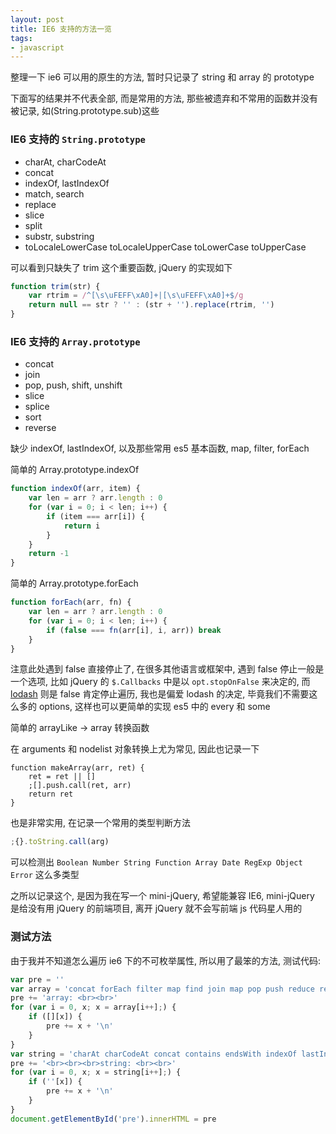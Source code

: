 ```yaml
---
layout: post
title: IE6 支持的方法一览
tags:
- javascript
---
```


整理一下 ie6 可以用的原生的方法, 暂时只记录了 string 和 array 的 prototype

下面写的结果并不代表全部, 而是常用的方法, 那些被遗弃和不常用的函数并没有被记录, 如(String.prototype.sub)这些

### IE6 支持的 `String.prototype`

- charAt, charCodeAt
- concat
- indexOf, lastIndexOf
- match, search
- replace
- slice
- split
- substr, substring
- toLocaleLowerCase toLocaleUpperCase toLowerCase toUpperCase

可以看到只缺失了 trim 这个重要函数, jQuery 的实现如下

```javascript
function trim(str) {
    var rtrim = /^[\s\uFEFF\xA0]+|[\s\uFEFF\xA0]+$/g
    return null == str ? '' : (str + '').replace(rtrim, '')
}
```

### IE6 支持的 `Array.prototype`

- concat
- join
- pop, push, shift, unshift
- slice
- splice
- sort
- reverse

缺少 indexOf, lastIndexOf, 以及那些常用 es5 基本函数, map, filter, forEach

简单的 Array.prototype.indexOf

```javascript
function indexOf(arr, item) {
    var len = arr ? arr.length : 0
    for (var i = 0; i < len; i++) {
        if (item === arr[i]) {
            return i
        }
    }
    return -1
}
```

简单的 Array.prototype.forEach

```javascript
function forEach(arr, fn) {
    var len = arr ? arr.length : 0
    for (var i = 0; i < len; i++) {
        if (false === fn(arr[i], i, arr)) break
    }
}
```

注意此处遇到 false 直接停止了, 在很多其他语言或框架中, 遇到 false 停止一般是一个选项, 比如 jQuery 的 `$.Callbacks` 中是以 `opt.stopOnFalse` 来决定的, 而 [lodash](https://github.com/lodash/lodash) 则是 false 肯定停止遍历, 我也是偏爱 lodash 的决定, 毕竟我们不需要这么多的 options, 这样也可以更简单的实现 es5 中的 every 和 some

简单的 arrayLike -> array 转换函数

在 arguments 和 nodelist 对象转换上尤为常见, 因此也记录一下

```
function makeArray(arr, ret) {
    ret = ret || []
    ;[].push.call(ret, arr)
    return ret
}
```

也是非常实用, 在记录一个常用的类型判断方法

```javascript
;{}.toString.call(arg)
```

可以检测出 `Boolean Number String Function Array Date RegExp Object Error` 这么多类型

之所以记录这个, 是因为我在写一个 mini-jQuery, 希望能兼容 IE6, mini-jQuery 是给没有用 jQuery 的前端项目, 离开 jQuery 就不会写前端 js 代码星人用的


### 测试方法

由于我并不知道怎么遍历 ie6 下的不可枚举属性, 所以用了最笨的方法, 测试代码:

```javascript
var pre = ''
var array = 'concat forEach filter map find join map pop push reduce reverse shift every slice some sort splice unshift indexOf lastIndexOf'.split(' ')
pre += 'array: <br><br>'
for (var i = 0, x; x = array[i++];) {
    if ([][x]) {
        pre += x + '\n'
    }
}
var string = 'charAt charCodeAt concat contains endsWith indexOf lastIndexOf match replace search slice split substr substring toLocaleLowerCase toLocaleUpperCase toLowerCase toUpperCase trim trimLeft trimRight'.split(' ')
pre += '<br><br><br>string: <br><br>'
for (var i = 0, x; x = string[i++];) {
    if (''[x]) {
        pre += x + '\n'
    }
}
document.getElementById('pre').innerHTML = pre
```

